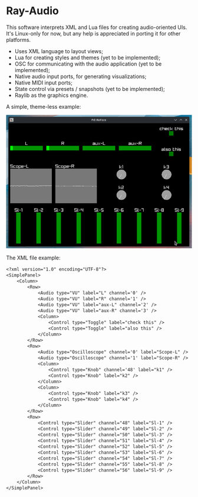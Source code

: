 # Ray-Audio

This software interprets XML and Lua files for creating audio-oriented UIs. It's Linux-only for now, but any help is appreciated in porting it for other platforms.  
  
* Uses XML language to layout views;
* Lua for creating styles and themes (yet to be implemented);
* OSC for communicating with the audio application (yet to be implemented);
* Native audio input ports, for generating visualizations;
* Native MIDI input ports;
* State control via presets / snapshots (yet to be implemented);
* Raylib as the graphics engine.
  
A simple, theme-less example:

![](rayaudio.gif)
  
The XML file example:
```
<?xml version="1.0" encoding="UTF-8"?>
<SimplePanel>
    <Column>
        <Row>
            <Audio type="VU" label="L" channel='0' />
            <Audio type="VU" label="R" channel='1' />
            <Audio type="VU" label="aux-L" channel='2' />
            <Audio type="VU" label="aux-R" channel='3' />
            <Column>
                <Control type="Toggle" label="check this" />
                <Control type="Toggle" label="also this" />
            </Column>
        </Row>
        <Row>
            <Audio type="Oscilloscope" channel='0' label="Scope-L" />
            <Audio type="Oscilloscope" channel='1' label="Scope-R" />
            <Column>
                <Control type="Knob" channel='48' label="k1" />
                <Control type="Knob" label="k2" />
            </Column>
            <Column>
                <Control type="Knob" label="k3" />
                <Control type="Knob" label="k4" />
            </Column>
        </Row>
        <Row>
            <Control type="Slider" channel="48" label="Sl-1" />
            <Control type="Slider" channel="49" label="Sl-2" />
            <Control type="Slider" channel="50" label="Sl-3" />
            <Control type="Slider" channel="51" label="Sl-4" />
            <Control type="Slider" channel="52" label="Sl-5" />
            <Control type="Slider" channel="53" label="Sl-6" />
            <Control type="Slider" channel="54" label="Sl-7" />
            <Control type="Slider" channel="55" label="Sl-8" />
            <Control type="Slider" channel="56" label="Sl-9" />
        </Row>
    </Column>
</SimplePanel>
```

